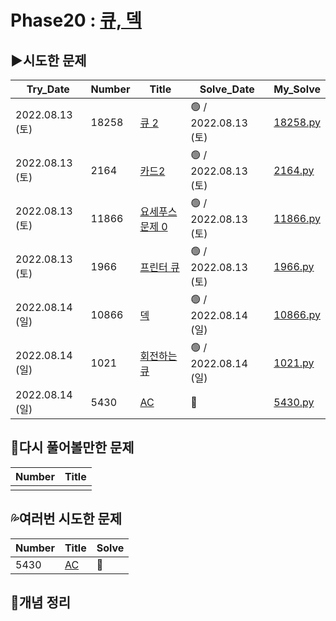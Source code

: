# Phase20 : [큐, 덱](https://www.acmicpc.net/step/12)



## ▶️시도한 문제

| Try_Date        | Number | Title                                                        | Solve_Date           | My_Solve               |
| --------------- | ------ | ------------------------------------------------------------ | -------------------- | ---------------------- |
| 2022.08.13 (토) | 18258 | [큐 2](https://www.acmicpc.net/problem/18258) | 🟢 / 2022.08.13 (토) | [18258.py](./18258.py) |
| 2022.08.13 (토) | 2164   | [카드2](https://www.acmicpc.net/problem/2164)            | 🟢 / 2022.08.13 (토) | [2164.py](./2164.py)   |
| 2022.08.13 (토) | 11866  | [요세푸스 문제 0](https://www.acmicpc.net/problem/11866) | 🟢 / 2022.08.13 (토) | [11866.py](./11866.py) |
| 2022.08.13 (토) | 1966   | [프린터 큐](https://www.acmicpc.net/problem/1966)        | 🟢 / 2022.08.13 (토) | [1966.py](./1966.py)   |
| 2022.08.14 (일) | 10866  | [덱](https://www.acmicpc.net/problem/10866)              | 🟢 / 2022.08.14 (일) | [10866.py](./10866.py) |
| 2022.08.14 (일) | 1021   | [회전하는 큐](https://www.acmicpc.net/problem/1021)      | 🟢 / 2022.08.14 (일) | [1021.py](./1021.py)   |
| 2022.08.14 (일) | 5430   | [AC](https://www.acmicpc.net/problem/5430)               | 🔴                   | [5430.py](./5430.py)   |



## 💫다시 풀어볼만한 문제

| Number | Title |
| ------ | ----- |
|        |       |



## 💦여러번 시도한 문제

| Number | Title                                      | Solve |
| ------ | ------------------------------------------ | ----- |
| 5430   | [AC](https://www.acmicpc.net/problem/5430) | 🔴     |



## 📑개념 정리

```python

```
